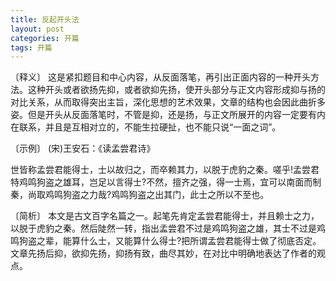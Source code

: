 ```yaml
---
title: 反起开头法
layout: post
categories: 开篇
tags: 开篇
---
```


〔释义〕 这是紧扣题目和中心内容，从反面落笔，再引出正面内容的一种开头方法。这种开头或者欲扬先抑，或者欲抑先扬，使开头部分与正文内容形成抑与扬的对比关系，从而取得突出主旨，深化思想的艺术效果，文章的结构也会因此曲折多姿。但是开头从反面落笔时，不管是抑，还是扬，与正文所展开的内容一定要有内在联系，并且是互相对立的，不能生拉硬扯，也不能只说“一面之词”。

〔示例〕 (宋)王安石：《读孟尝君诗》 

世皆称孟尝君能得士，士以故归之，而卒赖其力，以脱于虎豹之秦。嗟乎!孟尝君特鸡鸣狗盗之雄耳，岂足以言得士?不然，擅齐之强，得一士焉，宜可以南面而制秦，尚取鸡鸣狗盗之力哉?鸡鸣狗盗之出其门，此士之所以不至也。

〔简析〕 本文是古文百字名篇之一。起笔先肯定孟尝君能得士，并且赖士之力，以脱于虎豹之秦。然后陡然一转，指出孟尝君不过是鸡鸣狗盗之雄，其士不过是鸡鸣狗盗之辈，能算什么士，又能算什么得士?把所谓孟尝君能得士做了彻底否定。文章先扬后抑，欲抑先扬，抑扬有致，曲尽其妙，在对比中明确地表达了作者的观点。 